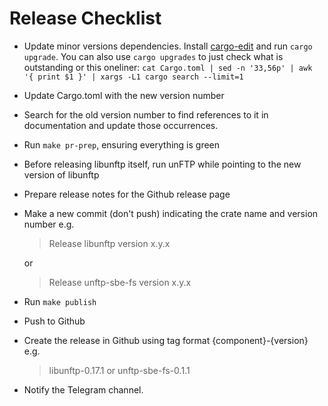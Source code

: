 # Release Checklist

* Update minor versions dependencies. Install [cargo-edit](https://crates.io/crates/cargo-edit) and run `cargo upgrade`.
  You can also use `cargo upgrades` to just check what is outstanding or this oneliner:
  `cat Cargo.toml | sed -n '33,56p' | awk '{ print $1 }' | xargs -L1 cargo search --limit=1`
* Update Cargo.toml with the new version number
* Search for the old version number to find references to it in documentation and update those occurrences.
* Run `make pr-prep`, ensuring everything is green
* Before releasing libunftp itself, run unFTP while pointing to the new version of libunftp
* Prepare release notes for the Github release page
* Make a new commit (don't push) indicating the crate name and version number e.g.    
    > Release libunftp version x.y.x

    or

    > Release unftp-sbe-fs version x.y.x
* Run `make publish`
* Push to Github
* Create the release in Github using tag format {component}-{version} e.g.
  > libunftp-0.17.1
  or
  > unftp-sbe-fs-0.1.1    
* Notify the Telegram channel.
